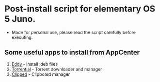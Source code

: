 # Post-install script for elementary OS 5 Juno.
* Made for personal use, please read the script carefully before executing.

## Some useful apps to install from AppCenter

1. [Eddy](https://appcenter.elementary.io/com.github.donadigo.eddy/) - Install .deb files
2. [Torrential](https://appcenter.elementary.io/com.github.davidmhewitt.torrential/) - Torrent downloader and manager
3. [Clipped](https://appcenter.elementary.io/com.github.davidmhewitt.clipped/) - Clipboard manager
